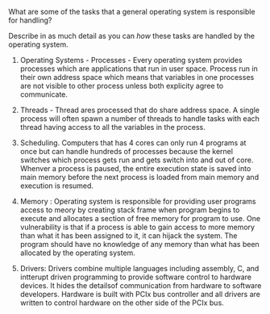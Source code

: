 What are some of the tasks that a general operating system is responsible for handling?

Describe in as much detail as you can _how_ these tasks are handled by the operating system. 

1. Operating Systems - Processes - Every operating system provides processes which are applications that run in user space. Process run in their own address space which means that variables in one processes are not visible to other process unless both explicity agree to communicate. 

2. Threads - Thread ares processed that do share address space. A single process will often spawn a number of threads to handle tasks with each thread having access to all the variables in the process.

3. Scheduling. Computers that has 4 cores can only run 4 programs at once but can handle hundreds of processes because the kernel switches which process gets run and gets switch into and out of core. Whenver a process is paused, the entire execution state is saved into main memory before the next process is loaded from main memory and execution is resumed. 

5. Memory : Operating system is responsible for providing user programs access to meory by creating stack frame when program begins to execute and allocates a section of free memory for program to use. One vulnerability is that if a process is able to gain access to more memory than what it has been assigned to it, it can hijack the system. The program should have no knowledge of any memory than what has been allocated by the operating system. 

6. Drivers: Drivers combine multiple languages including assembly, C, and intterupt driven programming to provide software control to hardware devices. It hides the detailsof communication from hardware to software developers. Hardware is built with PCIx bus controller and all drivers are written to control hardware on the other side of the PCIx bus.